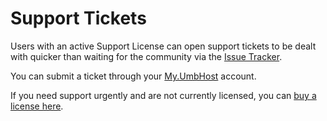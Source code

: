 # Support Tickets

Users with an active Support License can open support tickets to be dealt with quicker than waiting for the community via the [Issue Tracker](https://github.com/UmbHost/UmbCheckout/issues).

You can submit a ticket through your [My.UmbHost](https://umbhost.net/clients/login) account.

If you need support urgently and are not currently licensed, you can [buy a license here](https://my.umbhost.net/store/umbraco-packages).

